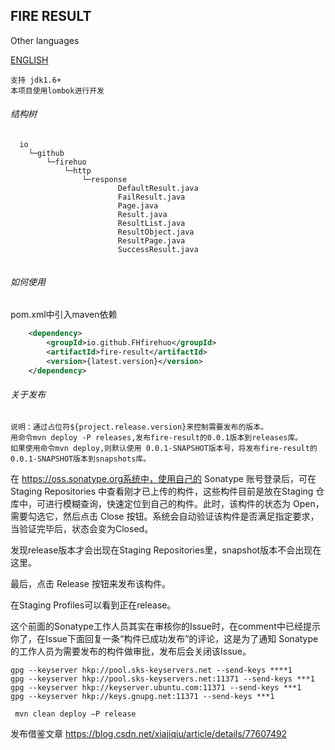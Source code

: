 ## FIRE RESULT

Other languages

[ENGLISH](./README_EN.md)


    支持 jdk1.6+
    本项目使用lombok进行开发
    


###### 结构树
```
  io
    └─github
        └─firehuo
            └─http
                └─response
                        DefaultResult.java
                        FailResult.java
                        Page.java
                        Result.java
                        ResultList.java
                        ResultObject.java
                        ResultPage.java
                        SuccessResult.java
                       
```

###### 如何使用

pom.xml中引入maven依赖

```xml
    <dependency>
	    <groupId>io.github.FHfirehuo</groupId>
	    <artifactId>fire-result</artifactId>
        <version>{latest.version}</version>
    </dependency>
```

###### 关于发布

    说明：通过占位符${project.release.version}来控制需要发布的版本。
    用命令mvn deploy -P releases,发布fire-result的0.0.1版本到releases库。
    如果使用命令mvn deploy,则默认使用 0.0.1-SNAPSHOT版本号，将发布fire-result的 0.0.1-SNAPSHOT版本到snapshots库。
    
在 https://oss.sonatype.org系统中，使用自己的 Sonatype 账号登录后，可在 Staging Repositories 中查看刚才已上传的构件，这些构件目前是放在Staging 仓库中，可进行模糊查询，快速定位到自己的构件。此时，该构件的状态为 Open，需要勾选它，然后点击 Close 按钮。系统会自动验证该构件是否满足指定要求，当验证完毕后，状态会变为Closed。

发现release版本才会出现在Staging Repositories里，snapshot版本不会出现在这里。

最后，点击 Release 按钮来发布该构件。

在Staging Profiles可以看到正在release。

这个前面的Sonatype工作人员其实在审核你的Issue时，在comment中已经提示你了，在Issue下面回复一条“构件已成功发布”的评论，这是为了通知 Sonatype 的工作人员为需要发布的构件做审批，发布后会关闭该Issue。


```
gpg --keyserver hkp://pool.sks-keyservers.net --send-keys ****1
gpg --keyserver hkp://pool.sks-keyservers.net:11371 --send-keys ***1
gpg --keyserver hkp://keyserver.ubuntu.com:11371 --send-keys ***1
gpg --keyserver hkp://keys.gnupg.net:11371 --send-keys ***1

```
```
 mvn clean deploy –P release
```

发布借鉴文章 https://blog.csdn.net/xiajiqiu/article/details/77607492
    